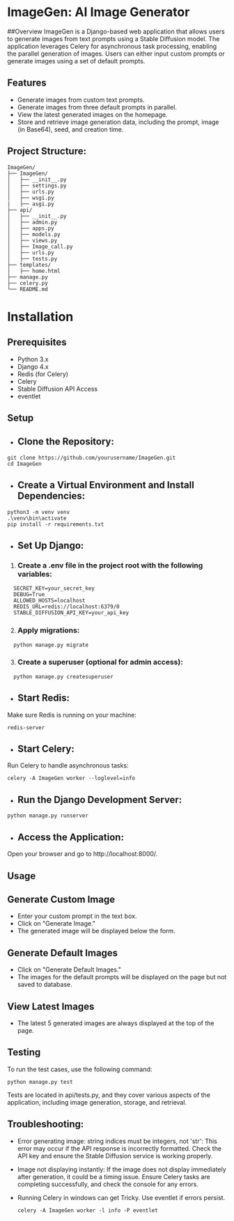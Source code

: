 # ImageGen: AI Image Generator
##Overview
ImageGen is a Django-based web application that allows users to generate images from text
prompts using a Stable Diffusion model. The application leverages Celery for asynchronous task
processing, enabling the parallel generation of images. Users can either input custom prompts or
generate images using a set of default prompts.

## Features
- Generate images from custom text prompts.
- Generate images from three default prompts in parallel.
- View the latest generated images on the homepage.
- Store and retrieve image generation data, including the prompt, image (in Base64), seed, and creation time.


## Project Structure:
```
ImageGen/
├── ImageGen/
│   ├── __init__.py
│   ├── settings.py
│   ├── urls.py
│   ├── wsgi.py
|   ├── asgi.py
├── api/
│   ├── __init__.py
│   ├── admin.py
│   ├── apps.py
│   ├── models.py
│   ├── views.py
│   ├── Image_call.py
│   ├── urls.py
│   ├── tests.py
├── templates/
│   ├── home.html
├── manage.py
├── celery.py
└── README.md
```
# Installation

## Prerequisites
- Python 3.x
- Django 4.x
- Redis (for Celery)
- Celery
- Stable Diffusion API Access
- eventlet

## Setup
- ## Clone the Repository:

```
git clone https://github.com/yourusername/ImageGen.git
cd ImageGen
```
- ## Create a Virtual Environment and Install Dependencies:

```
python3 -m venv venv
.\venv\bin\activate
pip install -r requirements.txt
```
- ## Set Up Django:

1. ### Create a .env file in the project root with the following variables:
```
  SECRET_KEY=your_secret_key
  DEBUG=True
  ALLOWED_HOSTS=localhost
  REDIS_URL=redis://localhost:6379/0
  STABLE_DIFFUSION_API_KEY=your_api_key
```
2. ### Apply migrations:

```
  python manage.py migrate
```
3. ### Create a superuser (optional for admin access):
```
  python manage.py createsuperuser
```
- ## Start Redis:

Make sure Redis is running on your machine:
```
redis-server
```
- ## Start Celery:

Run Celery to handle asynchronous tasks:
```
celery -A ImageGen worker --loglevel=info
```

- ## Run the Django Development Server:
```
python manage.py runserver
```

- ## Access the Application:

Open your browser and go to http://localhost:8000/.

## Usage

## Generate Custom Image
- Enter your custom prompt in the text box.
- Click on "Generate Image."
- The generated image will be displayed below the form.
## Generate Default Images
- Click on "Generate Default Images."
- The images for the default prompts will be displayed on the page but not saved to database.
## View Latest Images
- The latest 5 generated images are always displayed at the top of the page.

## Testing
To run the test cases, use the following command:
```
python manage.py test
```
Tests are located in api/tests.py, and they cover various aspects of the application, including image generation, storage, and retrieval.

## Troubleshooting:
- Error generating image: string indices must be integers, not 'str': This error may occur if the API response is incorrectly formatted. Check the API key and ensure the Stable Diffusion service is working properly.

- Image not displaying instantly: If the image does not display immediately after generation, it could be a timing issue. Ensure Celery tasks are completing successfully, and check the console for any errors.

- Running Celery in windows can get Tricky. Use eventlet if errors persist.
  ```
  celery -A ImageGen worker -l info -P eventlet
  ```

